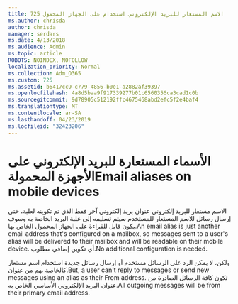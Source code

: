 ```yaml
---
title: 725 الاسم المستعار للبريد الإلكتروني استخدام على الجهاز المحمول
ms.author: chrisda
author: chrisda
manager: serdars
ms.date: 4/13/2018
ms.audience: Admin
ms.topic: article
ROBOTS: NOINDEX, NOFOLLOW
localization_priority: Normal
ms.collection: Adm_O365
ms.custom: 725
ms.assetid: b6417cc9-c779-4856-b0e1-a2882af39397
ms.openlocfilehash: 4a8d5baa9f917339277b01c6560356ca3cad1c0b
ms.sourcegitcommit: 9d78905c512192ffc4675468abd2efc5f2e4baf4
ms.translationtype: MT
ms.contentlocale: ar-SA
ms.lasthandoff: 04/23/2019
ms.locfileid: "32423206"
---
```

# <a name="email-aliases-on-mobile-devices"></a><span data-ttu-id="efad6-102">الأسماء المستعارة للبريد الإلكتروني على الأجهزة المحمولة</span><span class="sxs-lookup"><span data-stu-id="efad6-102">Email aliases on mobile devices</span></span>

<span data-ttu-id="efad6-103">الاسم مستعار للبريد إلكتروني عنوان بريد إلكتروني آخر فقط الذي تم تكوينه لعلبة، حتى إرسال رسائل للاسم المستعار للمستخدم سيتم تسليمه إلى علبة البريد الخاصة به وسوف يكون قابل للقراءة على الجهاز المحمول الخاص بها.</span><span class="sxs-lookup"><span data-stu-id="efad6-103">An email alias is just another email address that's configured on a mailbox, so messages sent to a user's alias will be delivered to their mailbox and will be readable on their mobile device.</span></span> <span data-ttu-id="efad6-104">أي تكوين إضافي مطلوب.</span><span class="sxs-lookup"><span data-stu-id="efad6-104">No additional configuration is needed.</span></span>

<span data-ttu-id="efad6-105">ولكن، لا يمكن الرد على الرسائل مستخدم أو إرسال رسائل جديدة استخدام اسم مستعار كالخاصة بهم من عنوان.</span><span class="sxs-lookup"><span data-stu-id="efad6-105">But, a user can't reply to messages or send new messages using an alias as their From address.</span></span> <span data-ttu-id="efad6-106">تكون كافة الرسائل الصادرة من عنوان البريد الإلكتروني الأساسي الخاص به.</span><span class="sxs-lookup"><span data-stu-id="efad6-106">All outgoing messages will be from their primary email address.</span></span>
